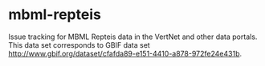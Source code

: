 # mbml-repteis
Issue tracking for MBML Repteis data in the VertNet and other data portals. This data set corresponds to GBIF data set http://www.gbif.org/dataset/cfafda89-e151-4410-a878-972fe24e431b.
